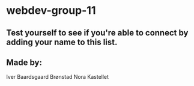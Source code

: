 # webdev-group-11

## Test yourself to see if you're able to connect by adding your name to this list.
## Made by:
Iver Baardsgaard Brønstad
Nora Kastellet
